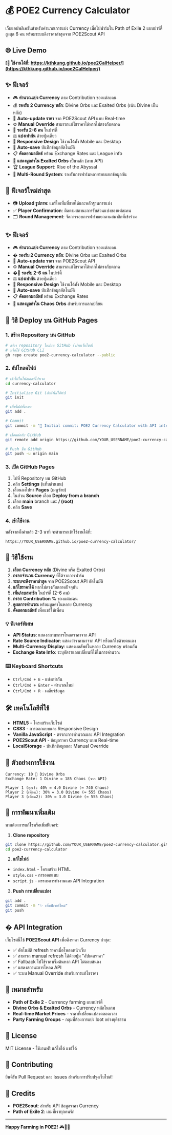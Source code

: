 # 💰 POE2 Currency Calculator

เว็บแอปพลิเคชันสำหรับคำนวณการแบ่ง Currency เมื่อไปฟาร์มใน Path of Exile 2 แบบปาร์ตี้ สูงสุด 6 คน พร้อมระบบดึงราคาล่าสุดจาก POE2Scout API

## 🌐 Live Demo
**[🚀 ใช้งานได้ที่: https://kthkung.github.io/poe2CalHelper/](https://kthkung.github.io/poe2CalHelper/)**

## ✨ ฟีเจอร์

- 🎮 **คำนวณแบ่ง Currency** ตาม Contribution ของแต่ละคน
- 💰 **รองรับ 2 Currency หลัก**: Divine Orbs และ Exalted Orbs (เน้น Divine เป็นหลัก)
- 🔄 **Auto-update ราคา** จาก POE2Scout API แบบ Real-time
- ⚙️ **Manual Override** สามารถแก้ไขราคาได้หากไม่ตรงกับตลาด
- 👥 **รองรับ 2-6 คน** ในปาร์ตี้
- ⚖️ **แบ่งเท่ากัน** ด้วยปุ่มเดียว
- 📱 **Responsive Design** ใช้งานได้ทั้ง Mobile และ Desktop
- 💾 **Auto-save** บันทึกข้อมูลอัตโนมัติ
- 📋 **คัดลอกผลลัพธ์** พร้อม Exchange Rates และ League info
- 💎 **แสดงมูลค่าใน Exalted Orbs** เป็นหลัก (ตาม API)
- 🏆 **League Support**: Rise of the Abyssal
- 🔄 **Multi-Round System**: รองรับการฟาร์มหลายรอบแยกข้อมูลกัน

## 🎯 ฟีเจอร์ใหม่ล่าสุด
- 📷 **Upload รูปภาพ**: แชร์ไอเท็มที่ขายได้และหลักฐานการแบ่ง
- ✅ **Player Confirmation**: ติดตามสถานะการรับส่วนแบ่งของแต่ละคน
- 🗂️ **Round Management**: จัดการรอบการฟาร์มแยกตามสมาชิกที่เข้าร่วม

## ✨ ฟีเจอร์

- 🎮 **คำนวณแบ่ง Currency** ตาม Contribution ของแต่ละคน
- � **รองรับ 2 Currency หลัก**: Divine Orbs และ Exalted Orbs
- 🔄 **Auto-update ราคา** จาก POE2Scout API
- ⚙️ **Manual Override** สามารถแก้ไขราคาได้หากไม่ตรงกับตลาด
- �👥 **รองรับ 2-6 คน** ในปาร์ตี้
- ⚖️ **แบ่งเท่ากัน** ด้วยปุ่มเดียว
- 📱 **Responsive Design** ใช้งานได้ทั้ง Mobile และ Desktop
- 💾 **Auto-save** บันทึกข้อมูลอัตโนมัติ
- 📋 **คัดลอกผลลัพธ์** พร้อม Exchange Rates
- 💱 **แสดงมูลค่าใน Chaos Orbs** สำหรับการแลกเปลี่ยน

## 🚀 วิธี Deploy บน GitHub Pages

### 1. สร้าง Repository บน GitHub
```bash
# สร้าง repository ใหม่บน GitHub (ผ่านเว็บไซต์)
# หรือใช้ GitHub CLI
gh repo create poe2-currency-calculator --public
```

### 2. อัปโหลดไฟล์
```bash
# เข้าไปในโฟลเดอร์โปรเจค
cd currency-calculator

# Initialize Git (ถ้ายังไม่ได้ทำ)
git init

# เพิ่มไฟล์ทั้งหมด
git add .

# Commit
git commit -m "🎉 Initial commit: POE2 Currency Calculator with API integration"

# เชื่อมต่อกับ GitHub
git remote add origin https://github.com/YOUR_USERNAME/poe2-currency-calculator.git

# Push ขึ้น GitHub
git push -u origin main
```

### 3. เปิด GitHub Pages
1. ไปที่ Repository บน GitHub
2. คลิก **Settings** (แท็บด้านบน)
3. เลื่อนลงไปหา **Pages** (เมนูซ้าย)
4. ในส่วน **Source** เลือก **Deploy from a branch**
5. เลือก **main** branch และ **/ (root)**
6. คลิก **Save**

### 4. เข้าใช้งาน
หลังจากตั้งค่าแล้ว 2-3 นาที จะสามารถเข้าใช้งานได้ที่:
```
https://YOUR_USERNAME.github.io/poe2-currency-calculator/
```

## 🎯 วิธีใช้งาน

1. **เลือก Currency หลัก** (Divine หรือ Exalted Orbs)
2. **กรอกจำนวน Currency** ที่ได้จากการฟาร์ม
3. **ระบบจะดึงราคาล่าสุด** จาก POE2Scout API อัตโนมัติ
4. **แก้ไขราคาได้** หากไม่ตรงกับตลาดปัจจุบัน
5. **เพิ่ม/ลบสมาชิก** ในปาร์ตี้ (2-6 คน)
6. **กรอก Contribution %** ของแต่ละคน
7. **ดูผลการคำนวณ** พร้อมมูลค่าในหลาย Currency
8. **คัดลอกผลลัพธ์** เพื่อแชร์ให้เพื่อน

### 💡 ฟีเจอร์พิเศษ
- **API Status**: แสดงสถานะการโหลดราคาจาก API
- **Rate Source Indicator**: แสดงว่าราคามาจาก API หรือแก้ไขด้วยตนเอง
- **Multi-Currency Display**: แสดงผลลัพธ์ในหลาย Currency พร้อมกัน
- **Exchange Rate Info**: ระบุอัตราแลกเปลี่ยนที่ใช้ในการคำนวณ

### ⌨️ Keyboard Shortcuts
- `Ctrl/Cmd + E` - แบ่งเท่ากัน
- `Ctrl/Cmd + Enter` - คำนวณใหม่
- `Ctrl/Cmd + R` - เคลียร์ข้อมูล

## 🛠️ เทคโนโลยีที่ใช้

- **HTML5** - โครงสร้างเว็บไซต์
- **CSS3** - การออกแบบและ Responsive Design
- **Vanilla JavaScript** - ตรรกะการคำนวณและ API Integration
- **POE2Scout API** - ข้อมูลราคา Currency แบบ Real-time
- **LocalStorage** - บันทึกข้อมูลและ Manual Override

## 📱 ตัวอย่างการใช้งาน

```
Currency: 10 🔮 Divine Orbs
Exchange Rate: 1 Divine = 185 Chaos (จาก API)

Player 1 (คุณ): 40% = 4.0 Divine (≈ 740 Chaos)
Player 2 (เพื่อน): 30% = 3.0 Divine (≈ 555 Chaos)  
Player 3 (เพื่อน2): 30% = 3.0 Divine (≈ 555 Chaos)
```

## 🔧 การพัฒนาเพิ่มเติม

หากต้องการแก้ไขหรือเพิ่มฟีเจอร์:

1. **Clone repository**
```bash
git clone https://github.com/YOUR_USERNAME/poe2-currency-calculator.git
cd poe2-currency-calculator
```

2. **แก้ไขไฟล์**
- `index.html` - โครงสร้าง HTML
- `style.css` - การออกแบบ
- `script.js` - ตรรกะการทำงานและ API Integration

3. **Push การเปลี่ยนแปลง**
```bash
git add .
git commit -m "✨ เพิ่มฟีเจอร์ใหม่"
git push
```

## � API Integration

เว็บไซต์นี้ใช้ **POE2Scout API** เพื่อดึงราคา Currency ล่าสุด:
- ✅ อัตโนมัติ refresh ราคาเมื่อโหลดหน้าเว็บ
- ✅ สามารถ manual refresh ได้ด้วยปุ่ม "อัปเดตราคา"
- ✅ Fallback ไปใช้ราคาเริ่มต้นหาก API ไม่ตอบสนอง
- ✅ แสดงสถานะการโหลด API
- ✅ ระบบ Manual Override สำหรับการแก้ไขราคา

## 💎 เหมาะสำหรับ

- **Path of Exile 2** - Currency farming แบบปาร์ตี้
- **Divine Orbs & Exalted Orbs** - Currency หลักในเกม
- **Real-time Market Prices** - ราคาที่เปลี่ยนแปลงตลอดเวลา
- **Party Farming Groups** - กลุมที่ต้องการแบ่ง loot อย่างยุติธรรม

## 📄 License

MIT License - ใช้งานฟรี แก้ไขได้ แชร์ได้

## 🤝 Contributing

ยินดีรับ Pull Request และ Issues สำหรับการปรับปรุงเว็บไซต์!

## 🔗 Credits

- **POE2Scout**: สำหรับ API ข้อมูลราคา Currency
- **Path of Exile 2**: เกมที่เราทุกคนรัก

---

**Happy Farming in POE2!** 🎮💎🔮